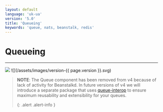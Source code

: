 ```yaml
---
layout: default
language: 'uk-ua'
version: '5.0'
title: 'Queueing'
keywords: 'queue, nats, beanstalk, redis'
---
```


# Queueing
- - -
![](/assets/images/document-status-stable-success.svg) ![](/assets/images/version-{{ page.version }}.svg)

> **NOTE**: The Queue component has been removed from v4 because of lack of activity for Beanstalkd. In future versions of v4 we will introduce a separate package that uses [queue-interop](https://github.com/queue-interop) to ensure maximum reusability and extensibility for your queues. 
> 
> {: .alert .alert-info }